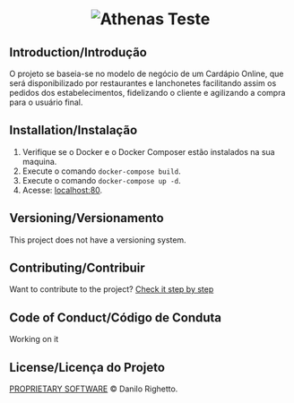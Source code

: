<h1 align="center">
  <img src="https://app.athenas.online/img/logo_athenasonline.png" alt="Athenas Teste">
</h1>

## Introduction/Introdução

O projeto se baseia-se no modelo de negócio de um Cardápio Online, que será disponibilizado por restaurantes e lanchonetes facilitando assim os pedidos dos estabelecimentos, fidelizando o cliente e agilizando a compra para o usuário final.

## Installation/Instalação

1. Verifique se o Docker e o Docker Composer estão instalados na sua maquina.
2. Execute o comando `docker-compose build`.
3. Execute o comando `docker-compose up -d`.
4. Acesse: [localhost:80](http://localhost/).

## Versioning/Versionamento

This project does not have a versioning system.

## Contributing/Contribuir

Want to contribute to the project? [Check it step by step](./CONTRIBUTING.md)

## Code of Conduct/Código de Conduta

Working on it

## License/Licença do Projeto

[PROPRIETARY SOFTWARE](./LICENSE.md) © Danilo Righetto.
